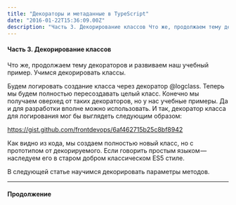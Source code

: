 ```yaml
---
title: "Декораторы и метаданные в TypeScript"
date: "2016-01-22T15:36:09.00Z"
description: "Часть 3. Декорирование классов Что же, продолжаем тему декораторов и развиваем наш учебный пример. Учимся декорировать классы.  "
---
```


<!--kg-card-begin: html--><h4>Часть 3. Декорирование классов</h4>
<p>Что же, продолжаем тему декораторов и развиваем наш учебный пример. Учимся декорировать классы.</p>
<p>Будем логировать создание класса через декоратор @logclass. Теперь мы будем полностью пересоздавать целый класс. Конечно мы получаем оверхед от таких декораторов, но у нас учебные примеры. Да и для разработки вполне можно использовать. И так, декоратор класса для логирования мог бы выглядеть следующим образом:</p>
<p><a href="https://gist.github.com/frontdevops/6af462715b25c8bf8942">https://gist.github.com/frontdevops/6af462715b25c8bf8942</a></p>
<p>Как видно из кода, мы создаем полностью новый класс, но с прототипом от декорируемого. Если говорить простым языком — наследуем его в старом добром классическом ES5 стиле.</p>
<p>В следующей статье научимся декорировать параметры методов.</p>
<hr>
<h4>Продолжение</h4>
<!--kg-card-end: html-->

